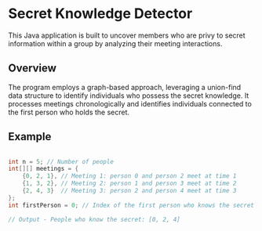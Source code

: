 # Secret Knowledge Detector

This Java application is built to uncover members who are privy to secret information within a group by analyzing their meeting interactions.

## Overview

The program employs a graph-based approach, leveraging a union-find data structure to identify individuals who possess the secret knowledge. It processes meetings chronologically and identifies individuals connected to the first person who holds the secret.

## Example

``` java

int n = 5; // Number of people
int[][] meetings = {
    {0, 2, 1}, // Meeting 1: person 0 and person 2 meet at time 1
    {1, 3, 2}, // Meeting 2: person 1 and person 3 meet at time 2
    {2, 4, 3}  // Meeting 3: person 2 and person 4 meet at time 3
};
int firstPerson = 0; // Index of the first person who knows the secret

// Output - People who know the secret: [0, 2, 4]

```
